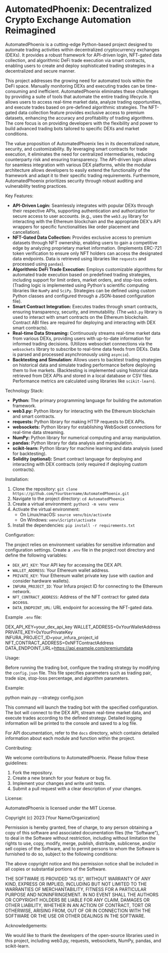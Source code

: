 # AutomatedPhoenix: Decentralized Crypto Exchange Automation Reimagined

AutomatedPhoenix is a cutting-edge Python-based project designed to automate trading activities within decentralized cryptocurrency exchanges (DEXs). It provides a robust framework for API-driven login, NFT-gated data collection, and algorithmic DeFi trade execution via smart contracts, enabling users to create and deploy sophisticated trading strategies in a decentralized and secure manner.

This project addresses the growing need for automated tools within the DeFi space. Manually monitoring DEXs and executing trades can be time-consuming and inefficient. AutomatedPhoenix eliminates these challenges by providing a suite of tools that automate the entire trading lifecycle. It allows users to access real-time market data, analyze trading opportunities, and execute trades based on pre-defined algorithmic strategies. The NFT-gated data collection feature provides exclusive access to premium datasets, enhancing the accuracy and profitability of trading algorithms. The core focus is on providing developers with the flexibility and power to build advanced trading bots tailored to specific DEXs and market conditions.

The value proposition of AutomatedPhoenix lies in its decentralized nature, security, and customizability. By leveraging smart contracts for trade execution, it eliminates the need for centralized intermediaries, reducing counterparty risk and ensuring transparency. The API-driven login allows for seamless integration with various DEX platforms, while the modular architecture allows developers to easily extend the functionality of the framework and adapt it to their specific trading requirements. Furthermore, AutomatedPhoenix prioritizes security through robust auditing and vulnerability testing practices.

Key Features:

*   **API-Driven Login:** Seamlessly integrates with popular DEXs through their respective APIs, supporting authentication and authorization for secure access to user accounts. (e.g., uses the `web3.py` library for interacting with the Ethereum blockchain and the appropriate DEX's API wrappers for specific functionalities like order placement and cancellation).
*   **NFT-Gated Data Collection:** Provides exclusive access to premium datasets through NFT ownership, enabling users to gain a competitive edge by analyzing proprietary market information. (Implements ERC-721 token verification to ensure only NFT holders can access the designated data endpoints. Data is retrieved using libraries like `requests` and processed using `pandas`).
*   **Algorithmic DeFi Trade Execution:** Employs customizable algorithms for automated trade execution based on predefined trading strategies, including support for limit orders, market orders, and stop-loss orders. (Trading logic is implemented using Python's scientific computing libraries like `NumPy` and `SciPy`. Strategies can be defined using custom Python classes and configured through a JSON-based configuration file).
*   **Smart Contract Integration:** Executes trades through smart contracts, ensuring transparency, security, and immutability. (The `web3.py` library is used to interact with smart contracts on the Ethereum blockchain. Contract ABI files are required for deploying and interacting with DEX smart contracts).
*   **Real-time Data Streaming:** Continuously streams real-time market data from various DEXs, providing users with up-to-date information for informed trading decisions. (Utilizes websocket connections via the `websockets` library to subscribe to real-time data feeds from DEXs. Data is parsed and processed asynchronously using `asyncio`).
*   **Backtesting and Simulation:** Allows users to backtest trading strategies on historical data and simulate trading performance before deploying them to live markets. (Backtesting is implemented using historical data retrieved from DEX APIs and stored in a local database or CSV files. Performance metrics are calculated using libraries like `scikit-learn`).

Technology Stack:

*   **Python:** The primary programming language for building the automation framework.
*   **web3.py:** Python library for interacting with the Ethereum blockchain and smart contracts.
*   **requests:** Python library for making HTTP requests to DEX APIs.
*   **websockets:** Python library for establishing WebSocket connections for real-time data streaming.
*   **NumPy:** Python library for numerical computing and array manipulation.
*   **pandas:** Python library for data analysis and manipulation.
*   **scikit-learn:** Python library for machine learning and data analysis (used for backtesting).
*   **Solidity (optional):** Smart contract language for deploying and interacting with DEX contracts (only required if deploying custom contracts).

Installation:

1.  Clone the repository: `git clone https://github.com/YourUsername/AutomatedPhoenix.git`
2.  Navigate to the project directory: `cd AutomatedPhoenix`
3.  Create a virtual environment: `python3 -m venv venv`
4.  Activate the virtual environment:
    *   On Linux/macOS: `source venv/bin/activate`
    *   On Windows: `venv\Scripts\activate`
5.  Install the dependencies: `pip install -r requirements.txt`

Configuration:

The project relies on environment variables for sensitive information and configuration settings. Create a `.env` file in the project root directory and define the following variables:

*   `DEX_API_KEY`: Your API key for accessing the DEX API.
*   `WALLET_ADDRESS`: Your Ethereum wallet address.
*   `PRIVATE_KEY`: Your Ethereum wallet private key (use with caution and consider hardware wallets).
*   `INFURA_PROJECT_ID`: Your Infura project ID for connecting to the Ethereum network.
*   `NFT_CONTRACT_ADDRESS`: Address of the NFT contract for gated data access.
*   `DATA_ENDPOINT_URL`: URL endpoint for accessing the NFT-gated data.

Example `.env` file:

DEX_API_KEY=your_dex_api_key
WALLET_ADDRESS=0xYourWalletAddress
PRIVATE_KEY=0xYourPrivateKey
INFURA_PROJECT_ID=your_infura_project_id
NFT_CONTRACT_ADDRESS=0xNFTContractAddress
DATA_ENDPOINT_URL=https://api.example.com/premiumdata

Usage:

Before running the trading bot, configure the trading strategy by modifying the `config.json` file. This file specifies parameters such as trading pair, trade size, stop-loss percentage, and algorithm parameters.

Example:

python main.py --strategy config.json

This command will launch the trading bot with the specified configuration. The bot will connect to the DEX API, stream real-time market data, and execute trades according to the defined strategy. Detailed logging information will be printed to the console and saved to a log file.

For API documentation, refer to the `docs` directory, which contains detailed information about each module and function within the project.

Contributing:

We welcome contributions to AutomatedPhoenix. Please follow these guidelines:

1.  Fork the repository.
2.  Create a new branch for your feature or bug fix.
3.  Implement your changes and write unit tests.
4.  Submit a pull request with a clear description of your changes.

License:

AutomatedPhoenix is licensed under the MIT License.

Copyright (c) 2023 [Your Name/Organization]

Permission is hereby granted, free of charge, to any person obtaining a copy
of this software and associated documentation files (the "Software"), to deal
in the Software without restriction, including without limitation the rights
to use, copy, modify, merge, publish, distribute, sublicense, and/or sell
copies of the Software, and to permit persons to whom the Software is
furnished to do so, subject to the following conditions:

The above copyright notice and this permission notice shall be included in all
copies or substantial portions of the Software.

THE SOFTWARE IS PROVIDED "AS IS", WITHOUT WARRANTY OF ANY KIND, EXPRESS OR
IMPLIED, INCLUDING BUT NOT LIMITED TO THE WARRANTIES OF MERCHANTABILITY,
FITNESS FOR A PARTICULAR PURPOSE AND NONINFRINGEMENT. IN NO EVENT SHALL THE
AUTHORS OR COPYRIGHT HOLDERS BE LIABLE FOR ANY CLAIM, DAMAGES OR OTHER
LIABILITY, WHETHER IN AN ACTION OF CONTRACT, TORT OR OTHERWISE, ARISING FROM,
OUT OF OR IN CONNECTION WITH THE SOFTWARE OR THE USE OR OTHER DEALINGS IN THE
SOFTWARE.

Acknowledgements:

We would like to thank the developers of the open-source libraries used in this project, including web3.py, requests, websockets, NumPy, pandas, and scikit-learn.